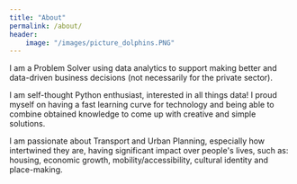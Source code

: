 ```yaml
---
title: "About"
permalink: /about/
header:
    image: "/images/picture_dolphins.PNG"
---
```


I am a Problem Solver using data analytics to support making better and data-driven business decisions (not necessarily for the private sector).

I am self-thought Python enthusiast, interested in all things data! I proud myself on having a fast learning curve for technology and being able to combine obtained knowledge to come up with creative and simple solutions.

I am passionate about Transport and Urban Planning, especially how intertwined they are, having significant impact over people's lives, such as: housing, economic growth, mobility/accessibility, cultural identity and place-making.